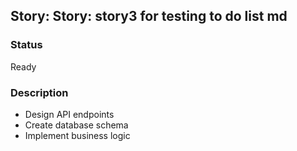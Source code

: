 ## Story: Story: story3 for testing to do list md

### Status

Ready

### Description

- Design API endpoints
- Create database schema
- Implement business logic
